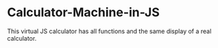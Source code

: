 # Calculator-Machine-in-JS
This virtual JS calculator has all functions and the same display of a real calculator. 
